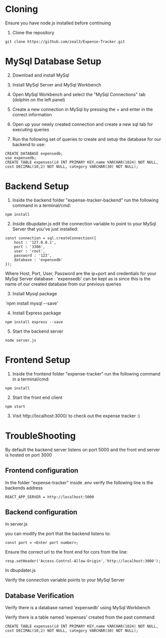# Cloning #
Ensure you have node.js installed before continuing 

1) Clone the repository

`git clone https://github.com/zeal3/Expense-Tracker.git`

# MySql Database Setup #

2) Download and install MySql

3) Install MySql Server and MySql Workbench

4) Open MySql Workbench and select the "MySql Connections" tab (dolphin on the left panel)

5) Create a new connection in MySql by pressing the + and enter in the correct information

6) Open up your newly created connection and create a new sql tab for executing queries

7) Run the following set of queries to create and setup the database for our backend to use:

```
CREATE DATABASE expensedb;
use expensedb;
CREATE TABLE expenses(id INT PRIMARY KEY,name VARCHAR(1024) NOT NULL, cost DECIMAL(10,2) NOT NULL, category VARCHAR(30) NOT NULL);
```

# Backend Setup #

1) Inside the backend folder "expense-tracker-backend" run the following command in a terminal/cmd:

`npm install`

2) Inside dbupdater.js edit the connection variable to point to your MySql Server that you've just installed: 

```
const connection = sql.createConnection({
    host : '127.0.0.1',
    port : '3306',
    user : 'root',
    password : '123',
    database : 'expensedb'
});
```

Where Host, Port, User, Password are the ip+port and credentials for your MySql Server
database : 'expensedb' can be kept as is since this is the name of our created database from our previous queries

3) Install Mysql package

`npm install mysql --save'

4) Install Express package

`npm install express --save`

5) Start the backend server

`node server.js`

# Frontend Setup #
1) Inside the frontend folder "expense-tracker" run the following command in a terminal/cmd:

`npm install`

2) Start the front end client

`npm start`

3) Visit http://localhost:3000/ to check out the expense tracker :)

# TroubleShooting #
By default the backend server listens on port 5000 and the front end server is hosted on port 3000

## Frontend configuration ##
In the folder "expense-tracker" inside .env verify the following line is the backends address

 `REACT_APP_SERVER = http://localhost:5000`

## Backend configuration ##
In server.js 

you can modify the port that the backend listens to:

`const port = <Enter port number>;`

Ensure the correct url to the front end for cors from the line:

`resp.setHeader('Access-Control-Allow-Origin','http://localhost:3000');`

In dbupdater.js

Verify the connection variable points to your MySql Server

## Database Verification ##
Verify there is a database named 'expensedb' using MySql Workbench

Verify there is a table named 'expenses' created from the past command:

`CREATE TABLE expenses(id INT PRIMARY KEY,name VARCHAR(1024) NOT NULL, cost DECIMAL(10,2) NOT NULL, category VARCHAR(30) NOT NULL);`


